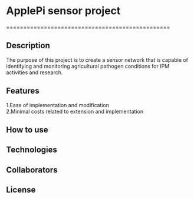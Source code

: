 # **ApplePi sensor project**

================================================

## Description

The purpose of this project is to create a sensor network that is capable of identifying and monitoring agricultural pathogen conditions for IPM activities and research.

## Features

1.Ease of implementation and modification\
2.Minimal costs related to extension and implementation

## How to use

## Technologies

## Collaborators

## License
